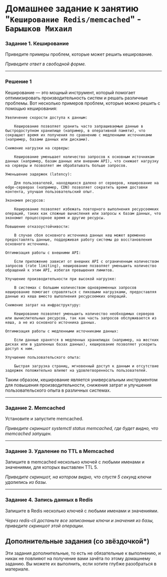 # Домашнее задание к занятию "`Кеширование Redis/memcached`" - `Барышков Михаил`


### Задание 1. Кеширование 

Приведите примеры проблем, которые может решить кеширование. 

*Приведите ответ в свободной форме.*

---

### Решение 1

Кеширование — это мощный инструмент, который помогает оптимизировать производительность систем и решать различные проблемы. Вот несколько примеров проблем, которые можно решить с помощью кеширования:

    Увеличение скорости доступа к данным:

        Кеширование позволяет хранить часто запрашиваемые данные в быстродоступном хранилище (например, в оперативной памяти), что сокращает время их получения по сравнению с медленными источниками (например, базами данных или дисками).

    Снижение нагрузки на серверы:

        Кеширование уменьшает количество запросов к основным источникам данных (например, базам данных или внешним API), что снижает нагрузку на серверы и позволяет им обрабатывать больше запросов.

    Уменьшение задержек (latency):

        Для пользователей, находящихся далеко от серверов, кеширование на edge-серверах (например, CDN) позволяет сократить время доставки контента, улучшая пользовательский опыт.

    Экономия ресурсов:

        Кеширование позволяет избежать повторного выполнения ресурсоемких операций, таких как сложные вычисления или запросы к базам данных, что экономит процессорное время и другие ресурсы.

    Повышение отказоустойчивости:

        В случае сбоя основного источника данных кеш может временно предоставлять данные, поддерживая работу системы до восстановления основного источника.

    Оптимизация работы с внешними API:

        Если приложение зависит от внешних API с ограниченным количеством запросов (rate limiting), кеширование позволяет уменьшить количество обращений к этим API, избегая превышения лимитов.

    Улучшение производительности при высокой нагрузке:

        В системах с большим количеством одновременных запросов кеширование помогает справляться с пиковыми нагрузками, предоставляя данные из кеша вместо выполнения ресурсоемких операций.

    Снижение затрат на инфраструктуру:

        Кеширование позволяет уменьшить количество необходимых серверов или вычислительных ресурсов, так как часть запросов обслуживается из кеша, а не из основного источника данных.

    Оптимизация работы с медленными источниками данных:

        Если данные хранятся в медленных хранилищах (например, на жестких дисках или в удаленных базах данных), кеширование позволяет ускорить доступ к ним.

    Улучшение пользовательского опыта:

        Быстрая загрузка страниц, мгновенный доступ к данным и отсутствие задержек положительно влияют на удовлетворенность пользователей.

Таким образом, кеширование является универсальным инструментом для повышения производительности, снижения затрат и улучшения пользовательского опыта в различных системах.

---

### Задание 2. Memcached

Установите и запустите memcached.

*Приведите скриншот systemctl status memcached, где будет видно, что memcached запущен.*

---

### Задание 3. Удаление по TTL в Memcached

Запишите в memcached несколько ключей с любыми именами и значениями, для которых выставлен TTL 5. 

*Приведите скриншот, на котором видно, что спустя 5 секунд ключи удалились из базы.*

---

### Задание 4. Запись данных в Redis

Запишите в Redis несколько ключей с любыми именами и значениями. 

*Через redis-cli достаньте все записанные ключи и значения из базы, приведите скриншот этой операции.*


## Дополнительные задания (со звёздочкой*)
Эти задания дополнительные, то есть не обязательные к выполнению, и никак не повлияют на получение вами зачёта по этому домашнему заданию. Вы можете их выполнить, если хотите глубже разобраться в материале.